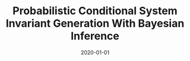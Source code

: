 ---
title: "Probabilistic Conditional System Invariant Generation With Bayesian Inference"
date: 2020-01-01
venue: ""
paperurl: 
authors: "Meriel Stein, Sebastian G Elbaum, Lu Feng and Shili Sheng"
---